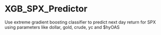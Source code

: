 # XGB_SPX_Predictor
Use extreme gradient boosting classifier to predict next day return for SPX using parameters like dollar, gold, crude, yc and $hyOAS
